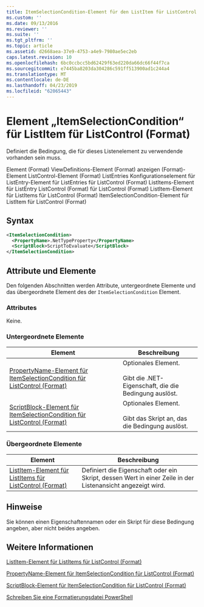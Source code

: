 ```yaml
---
title: ItemSelectionCondition-Element für den ListItem für ListControl (Format) | Microsoft-Dokumentation
ms.custom: ''
ms.date: 09/13/2016
ms.reviewer: ''
ms.suite: ''
ms.tgt_pltfrm: ''
ms.topic: article
ms.assetid: d2668aea-37e9-4753-a4e9-7980ae5ec2eb
caps.latest.revision: 10
ms.openlocfilehash: 6bc0ccbcc5bd62429f63ed220da66dc66f44f7ca
ms.sourcegitcommit: e7445ba8203da304286c591ff513900ad1c244a4
ms.translationtype: MT
ms.contentlocale: de-DE
ms.lasthandoff: 04/23/2019
ms.locfileid: "62065443"
---
```

# <a name="itemselectioncondition-element-for-listitem-for-listcontrol-format"></a>Element „ItemSelectionCondition“ für ListItem für ListControl (Format)

Definiert die Bedingung, die für dieses Listenelement zu verwendende vorhanden sein muss.

Element (Format) ViewDefinitions-Element (Format) anzeigen (Format)-Element ListControl-Element (Format) ListEntries Konfigurationselement für ListEntry-Element für ListEntries für ListControl (Format) ListItems-Element für ListEntry ListControl (Format) für ListControl (Format) ListItem-Element für ListItems für ListControl (Format) ItemSelectionCondition-Element für ListItem für ListControl (Format)

## <a name="syntax"></a>Syntax

```xml
<ItemSelectionCondition>
  <PropertyName>.NetTypeProperty</PropertyName>
  <ScriptBlock>ScriptToEvaluate</ScriptBlock>
</ItemSelectionCondition>
```

## <a name="attributes-and-elements"></a>Attribute und Elemente

Den folgenden Abschnitten werden Attribute, untergeordnete Elemente und das übergeordnete Element des der `ItemSelectionCondition` Element.

### <a name="attributes"></a>Attributes

Keine.

### <a name="child-elements"></a>Untergeordnete Elemente

|Element|Beschreibung|
|-------------|-----------------|
|[PropertyName-Element für ItemSelectionCondition für ListControl (Format)](./propertyname-element-for-itemselectioncondition-for-listcontrol-format.md)|Optionales Element.<br /><br /> Gibt die .NET-Eigenschaft, die die Bedingung auslöst.|
|[ScriptBlock-Element für ItemSelectionCondition für ListControl (Format)](./scriptblock-element-for-itemselectioncondition-for-listcontrol-format.md)|Optionales Element.<br /><br /> Gibt das Skript an, das die Bedingung auslöst.|

### <a name="parent-elements"></a>Übergeordnete Elemente

|Element|Beschreibung|
|-------------|-----------------|
|[ListItem-Element für ListItems für ListControl (Format)](./listitem-element-for-listitems-for-listcontrol-format.md)|Definiert die Eigenschaft oder ein Skript, dessen Wert in einer Zeile in der Listenansicht angezeigt wird.|

## <a name="remarks"></a>Hinweise

Sie können einen Eigenschaftennamen oder ein Skript für diese Bedingung angeben, aber nicht beides angeben.

## <a name="see-also"></a>Weitere Informationen

[ListItem-Element für ListItems für ListControl (Format)](./listitem-element-for-listitems-for-listcontrol-format.md)

[PropertyName-Element für ItemSelectionCondition für ListControl (Format)](./propertyname-element-for-itemselectioncondition-for-listcontrol-format.md)

[ScriptBlock-Element für ItemSelectionCondition für ListControl (Format)](./scriptblock-element-for-itemselectioncondition-for-listcontrol-format.md)

[Schreiben Sie eine Formatierungsdatei PowerShell](./writing-a-powershell-formatting-file.md)
